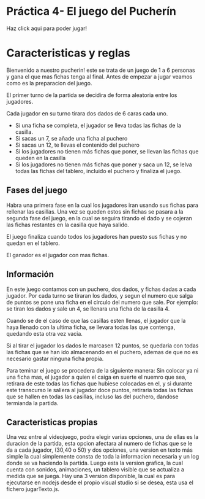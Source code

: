 # Práctica 4- El juego del Pucherín

<a src="https://xeadnor.github.io/Prac4-Pucherin/">Haz click aqui para poder jugar!</a>

<h1>Caracteristicas y reglas</h1>
Bienvenido a nuestro pucherin! este se trata de un juego de 1 a 6 personas y gana el que mas fichas tenga al final. Antes de empezar a jugar veamos como es la preparacion del juego.

<p></p>
<p>El primer turno de la partida se decidira de forma aleatoria entre los jugadores.</p>
Cada jugador en su turno tirara dos dados de 6 caras cada uno.

<ul>
<li>Si una ficha se completa, el jugador se lleva todas las fichas de la casilla.</li>
<li>Si sacas un 7, se añade una ficha al puchero</li>
<li>Si sacas un 12, te llevas el contenido del puchero</li>
<li>Si los jugadores no tienen más fichas que poner, se llevan las fichas que queden en la casilla</li>
<li>Si los jugadores no tienen más fichas que poner y saca un 12, se lelva todas las fichas del tablero, incluido el puchero y finaliza el juego.</li>
</ul>

<h2>Fases del juego</h2>
Habra una primera fase en la cual los jugadores iran usando sus fichas para rellenar las casillas.
Una vez se queden estos sin fichas se pasara a la segunda fase del juego, en la cual se seguira tirando el dado y se cojeran las fichas restantes en la casilla que haya salido.

<p>El juego finaliza cuando todos los jugadores han puesto sus fichas y no quedan en el tablero.</p>
El ganador es el jugador con mas fichas.

<h2>Información</h2>
En este  juego contamos con un puchero, dos dados, y fichas dadas a cada jugador.
Por cada turno se tiraran los dados, y segun el numero que salga de puntos se pone una ficha en el circulo del numero que sale. Por ejemplo: se tiran los dados y sale un 4, se llenara una ficha de la casilla 4.
<p></p>
Cuando se de el caso de que las casillas esten llenas, el jugador que la haya llenado con la ultima ficha, se llevara todas las que contenga, quedando esta otra vez vacia.
<p></p>
Si al tirar el jugador los dados le marcasen 12 puntos, se quedaria con todas las fichas que se han ido almacenando en el puchero, ademas de que no es necesario gastar ninguna ficha propia.
<p></p>
Para teminar el juego se procedera de la siguiente manera:
Sin colocar ya ni una ficha mas, el jugador a quien el caiga en suerte el nuemro que sea, retirara de este todas las fichas que hubiese colocadas en el, y si durante este transcurso le saliera al jugador doce puntos, retiraria todas las fichas que se hallen en todas las casillas, incluso las del puchero, dandose termianda la partida.

<h2>Caracteristicas propias</h2>
Una vez entre al videojuego, podra elegir varias opciones, una de ellas es la duracion de la partida, esta opcion afectara al numero de fichas que se le da a cada jugador, (30,40 o 50) y dos opciones, una version en texto más simple la cual simplemente consta de toda la informacion necesaria y un log donde se va haciendo la partida.
Luego esta la version grafica, la cual cuenta con sonidos, animaciones, un tablero visible que se actualiza a medida que se juega. 
Hay una 3 version disponible, la cual es para ejecutarse en nodejs desde el propio visual studio si se desea, esta usa el fichero jugarTexto.js.

